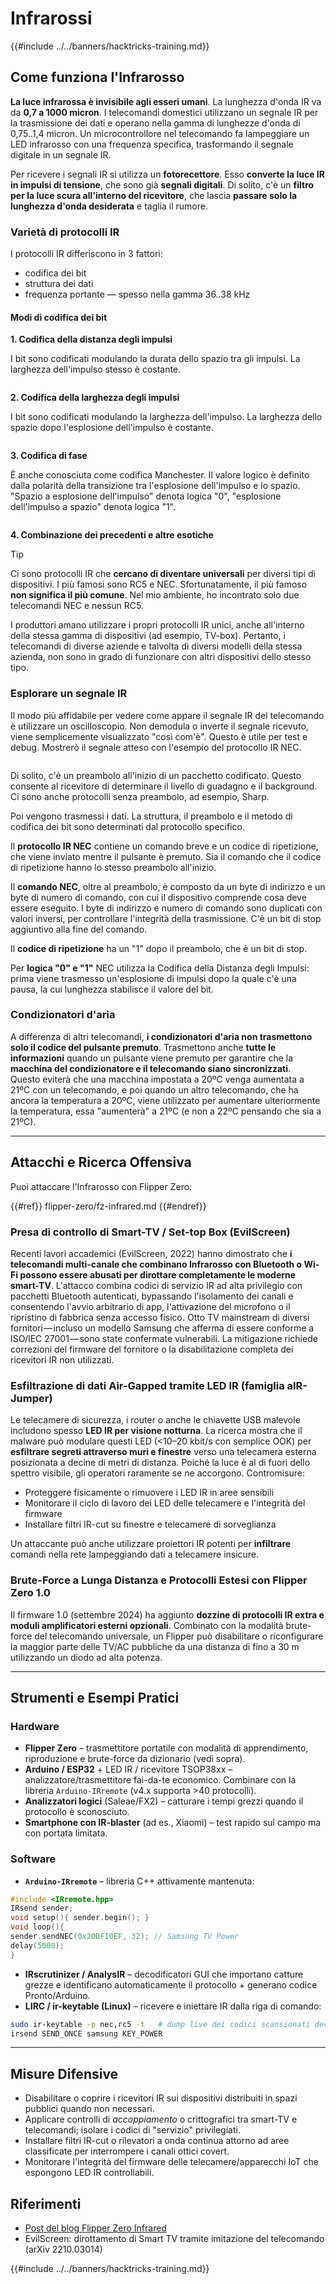 # Infrarossi

{{#include ../../banners/hacktricks-training.md}}

## Come funziona l'Infrarosso <a href="#how-the-infrared-port-works" id="how-the-infrared-port-works"></a>

**La luce infrarossa è invisibile agli esseri umani**. La lunghezza d'onda IR va da **0,7 a 1000 micron**. I telecomandi domestici utilizzano un segnale IR per la trasmissione dei dati e operano nella gamma di lunghezze d'onda di 0,75..1,4 micron. Un microcontrollore nel telecomando fa lampeggiare un LED infrarosso con una frequenza specifica, trasformando il segnale digitale in un segnale IR.

Per ricevere i segnali IR si utilizza un **fotorecettore**. Esso **converte la luce IR in impulsi di tensione**, che sono già **segnali digitali**. Di solito, c'è un **filtro per la luce scura all'interno del ricevitore**, che lascia **passare solo la lunghezza d'onda desiderata** e taglia il rumore.

### Varietà di protocolli IR <a href="#variety-of-ir-protocols" id="variety-of-ir-protocols"></a>

I protocolli IR differiscono in 3 fattori:

- codifica dei bit
- struttura dei dati
- frequenza portante — spesso nella gamma 36..38 kHz

#### Modi di codifica dei bit <a href="#bit-encoding-ways" id="bit-encoding-ways"></a>

**1. Codifica della distanza degli impulsi**

I bit sono codificati modulando la durata dello spazio tra gli impulsi. La larghezza dell'impulso stesso è costante.

<figure><img src="../../images/image (295).png" alt=""><figcaption></figcaption></figure>

**2. Codifica della larghezza degli impulsi**

I bit sono codificati modulando la larghezza dell'impulso. La larghezza dello spazio dopo l'esplosione dell'impulso è costante.

<figure><img src="../../images/image (282).png" alt=""><figcaption></figcaption></figure>

**3. Codifica di fase**

È anche conosciuta come codifica Manchester. Il valore logico è definito dalla polarità della transizione tra l'esplosione dell'impulso e lo spazio. "Spazio a esplosione dell'impulso" denota logica "0", "esplosione dell'impulso a spazio" denota logica "1".

<figure><img src="../../images/image (634).png" alt=""><figcaption></figcaption></figure>

**4. Combinazione dei precedenti e altre esotiche**

> [!TIP]
> Ci sono protocolli IR che **cercano di diventare universali** per diversi tipi di dispositivi. I più famosi sono RC5 e NEC. Sfortunatamente, il più famoso **non significa il più comune**. Nel mio ambiente, ho incontrato solo due telecomandi NEC e nessun RC5.
>
> I produttori amano utilizzare i propri protocolli IR unici, anche all'interno della stessa gamma di dispositivi (ad esempio, TV-box). Pertanto, i telecomandi di diverse aziende e talvolta di diversi modelli della stessa azienda, non sono in grado di funzionare con altri dispositivi dello stesso tipo.

### Esplorare un segnale IR

Il modo più affidabile per vedere come appare il segnale IR del telecomando è utilizzare un oscilloscopio. Non demodula o inverte il segnale ricevuto, viene semplicemente visualizzato "così com'è". Questo è utile per test e debug. Mostrerò il segnale atteso con l'esempio del protocollo IR NEC.

<figure><img src="../../images/image (235).png" alt=""><figcaption></figcaption></figure>

Di solito, c'è un preambolo all'inizio di un pacchetto codificato. Questo consente al ricevitore di determinare il livello di guadagno e il background. Ci sono anche protocolli senza preambolo, ad esempio, Sharp.

Poi vengono trasmessi i dati. La struttura, il preambolo e il metodo di codifica dei bit sono determinati dal protocollo specifico.

Il **protocollo IR NEC** contiene un comando breve e un codice di ripetizione, che viene inviato mentre il pulsante è premuto. Sia il comando che il codice di ripetizione hanno lo stesso preambolo all'inizio.

Il **comando NEC**, oltre al preambolo, è composto da un byte di indirizzo e un byte di numero di comando, con cui il dispositivo comprende cosa deve essere eseguito. I byte di indirizzo e numero di comando sono duplicati con valori inversi, per controllare l'integrità della trasmissione. C'è un bit di stop aggiuntivo alla fine del comando.

Il **codice di ripetizione** ha un "1" dopo il preambolo, che è un bit di stop.

Per **logica "0" e "1"** NEC utilizza la Codifica della Distanza degli Impulsi: prima viene trasmesso un'esplosione di impulsi dopo la quale c'è una pausa, la cui lunghezza stabilisce il valore del bit.

### Condizionatori d'aria

A differenza di altri telecomandi, **i condizionatori d'aria non trasmettono solo il codice del pulsante premuto**. Trasmettono anche **tutte le informazioni** quando un pulsante viene premuto per garantire che la **macchina del condizionatore e il telecomando siano sincronizzati**.\
Questo eviterà che una macchina impostata a 20ºC venga aumentata a 21ºC con un telecomando, e poi quando un altro telecomando, che ha ancora la temperatura a 20ºC, viene utilizzato per aumentare ulteriormente la temperatura, essa "aumenterà" a 21ºC (e non a 22ºC pensando che sia a 21ºC).

---

## Attacchi e Ricerca Offensiva <a href="#attacks" id="attacks"></a>

Puoi attaccare l'Infrarosso con Flipper Zero:

{{#ref}}
flipper-zero/fz-infrared.md
{{#endref}}

### Presa di controllo di Smart-TV / Set-top Box (EvilScreen)

Recenti lavori accademici (EvilScreen, 2022) hanno dimostrato che **i telecomandi multi-canale che combinano Infrarosso con Bluetooth o Wi-Fi possono essere abusati per dirottare completamente le moderne smart-TV**. L'attacco combina codici di servizio IR ad alta privilegio con pacchetti Bluetooth autenticati, bypassando l'isolamento dei canali e consentendo l'avvio arbitrario di app, l'attivazione del microfono o il ripristino di fabbrica senza accesso fisico. Otto TV mainstream di diversi fornitori — incluso un modello Samsung che afferma di essere conforme a ISO/IEC 27001 — sono state confermate vulnerabili. La mitigazione richiede correzioni del firmware del fornitore o la disabilitazione completa dei ricevitori IR non utilizzati.

### Esfiltrazione di dati Air-Gapped tramite LED IR (famiglia aIR-Jumper)

Le telecamere di sicurezza, i router o anche le chiavette USB malevole includono spesso **LED IR per visione notturna**. La ricerca mostra che il malware può modulare questi LED (<10–20 kbit/s con semplice OOK) per **esfiltrare segreti attraverso muri e finestre** verso una telecamera esterna posizionata a decine di metri di distanza. Poiché la luce è al di fuori dello spettro visibile, gli operatori raramente se ne accorgono. Contromisure:

* Proteggere fisicamente o rimuovere i LED IR in aree sensibili
* Monitorare il ciclo di lavoro dei LED delle telecamere e l'integrità del firmware
* Installare filtri IR-cut su finestre e telecamere di sorveglianza

Un attaccante può anche utilizzare proiettori IR potenti per **infiltrare** comandi nella rete lampeggiando dati a telecamere insicure.

### Brute-Force a Lunga Distanza e Protocolli Estesi con Flipper Zero 1.0

Il firmware 1.0 (settembre 2024) ha aggiunto **dozzine di protocolli IR extra e moduli amplificatori esterni opzionali**. Combinato con la modalità brute-force del telecomando universale, un Flipper può disabilitare o riconfigurare la maggior parte delle TV/AC pubbliche da una distanza di fino a 30 m utilizzando un diodo ad alta potenza.

---

## Strumenti e Esempi Pratici <a href="#tooling" id="tooling"></a>

### Hardware

* **Flipper Zero** – trasmettitore portatile con modalità di apprendimento, riproduzione e brute-force da dizionario (vedi sopra).
* **Arduino / ESP32** + LED IR / ricevitore TSOP38xx – analizzatore/trasmettitore fai-da-te economico. Combinare con la libreria `Arduino-IRremote` (v4.x supporta >40 protocolli).
* **Analizzatori logici** (Saleae/FX2) – catturare i tempi grezzi quando il protocollo è sconosciuto.
* **Smartphone con IR-blaster** (ad es., Xiaomi) – test rapido sul campo ma con portata limitata.

### Software

* **`Arduino-IRremote`** – libreria C++ attivamente mantenuta:
```cpp
#include <IRremote.hpp>
IRsend sender;
void setup(){ sender.begin(); }
void loop(){
sender.sendNEC(0x20DF10EF, 32); // Samsung TV Power
delay(5000);
}
```
* **IRscrutinizer / AnalysIR** – decodificatori GUI che importano catture grezze e identificano automaticamente il protocollo + generano codice Pronto/Arduino.
* **LIRC / ir-keytable (Linux)** – ricevere e iniettare IR dalla riga di comando:
```bash
sudo ir-keytable -p nec,rc5 -t   # dump live dei codici scansionati decodificati
irsend SEND_ONCE samsung KEY_POWER
```

---

## Misure Difensive <a href="#defense" id="defense"></a>

* Disabilitare o coprire i ricevitori IR sui dispositivi distribuiti in spazi pubblici quando non necessari.
* Applicare controlli di *accoppiamento* o crittografici tra smart-TV e telecomandi; isolare i codici di "servizio" privilegiati.
* Installare filtri IR-cut o rilevatori a onda continua attorno ad aree classificate per interrompere i canali ottici covert.
* Monitorare l'integrità del firmware delle telecamere/apparecchi IoT che espongono LED IR controllabili.

## Riferimenti

- [Post del blog Flipper Zero Infrared](https://blog.flipperzero.one/infrared/)
- EvilScreen: dirottamento di Smart TV tramite imitazione del telecomando (arXiv 2210.03014)

{{#include ../../banners/hacktricks-training.md}}
